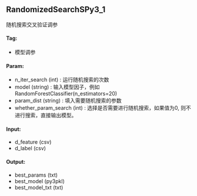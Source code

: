 
## RandomizedSearchSPy3_1

随机搜索交叉验证调参

#### Tag:
* 模型调参

#### Param:
* n_iter_search (int) : 运行随机搜索的次数
* model (string) : 输入模型因子，例如RandomForestClassifier(n_estimators=20)
* param_dist (string) : 填入需要随机搜索的参数
* whether_param_search (int) : 选择是否需要进行随机搜索，如果值为0, 则不进行搜索，直接输出模型。

#### Input:
* d_feature (csv) 
* d_label (csv) 

#### Output:
* best_params (txt) 
* best_model (py3pkl) 
* best_model_txt (txt) 
